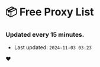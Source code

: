 # :package: Free Proxy List
### Updated every 15 minutes.

- Last updated: `2024-11-03 03:23`

:heart:
